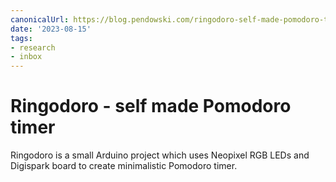 ```yaml
---
canonicalUrl: https://blog.pendowski.com/ringodoro-self-made-pomodoro-timer/
date: '2023-08-15'
tags:
- research
- inbox
---
```


# Ringodoro - self made Pomodoro timer

Ringodoro is a small Arduino project which uses Neopixel RGB LEDs and Digispark board to create minimalistic Pomodoro timer.